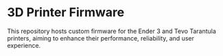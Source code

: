 # 3D Printer Firmware

This repository hosts custom firmware for the Ender 3 and Tevo Tarantula printers, aiming to enhance their performance, reliability, and user experience.